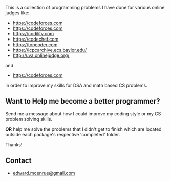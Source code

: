 This is a collection of programming problems I have done for various online judges like:

* https://codeforces.com
* https://codeforces.com
* https://codility.com 
* https://codechef.com
* https://topcoder.com
* https://icpcarchive.ecs.baylor.edu/
* http://uva.onlinejudge.org/

and

* https://codeforces.com

in order to improve my skills for DSA and math based CS problems. 

## Want to Help me become a better programmer?
Send me a message about how I could improve my coding style or my CS problem solving skills.

**OR** help me solve the problems that I didn't get to finish which are located outside each package's respective 'completed' folder.

Thanks!

## Contact
- edward.mcenrue@gmail.com

